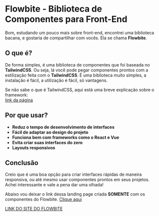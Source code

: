# Flowbite - Biblioteca de Componentes para Front-End

Bom, estudando um pouco mais sobre front-end, encontrei uma biblioteca bacana, e gostaria de compartilhar com vocês. Ela se chama **Flowbite**.

## O que é?

De forma simples, é uma biblioteca de componentes que foi baseada no **TailwindCSS**.
Ou seja, lá você pode pegar componentes prontos com a estilização feita com o **TailwindCSS**.
É uma biblioteca muito simples, a instalação é fácil, a utilização é fácil, só vantagens.

Se não sabe o que é TailwindCSS, aqui está uma breve explicação sobre o framework:  
[link da página](https://www.brasilcode.com.br/tailwind-css-o-que-e-como-usar/)

## Por que usar?

- **Reduz o tempo de desenvolvimento de interfaces**
- **Fácil de adaptar ao design do projeto**
- **Funciona bem com frameworks como o React e Vue**
- **Evita criar suas interfaces do zero**
- **Layouts responsivos**

## Conclusão

Creio que é uma boa opção para criar interfaces rápidas de maneira responsiva, ou até mesmo usar componentes prontos em seus projetos. Achei interessante e vale a pena dar uma olhada!

Abaixo vou deixar o link dessa landing page criada **SOMENTE** com os componentes do Flowbite.
[Clique aqui](https://vinicius1804.github.io/flowbite/)

[LINK DO SITE DO FLOWBITE](https://flowbite.com/)

